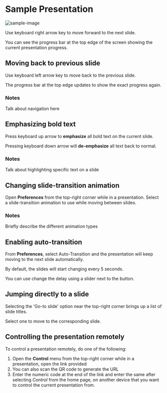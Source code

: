 # Sample Presentation

![sample-image](http://slide-gazer.teamfluxion.com/images/pexels-photo-64778.jpg)

Use keyboard right arrow key to move forward to the next slide.

You can see the progress bar at the top edge of the screen showing the current presentation progress.

## Moving back to previous slide

Use keyboard left arrow key to move back to the previous slide.

The progress bar at the top edge updates to show the exact progress again.

### Notes

Talk about navigation here

## Emphasizing bold text

Press keyboard up arrow to **emphasize** all bold text on the current slide.

Pressing keyboard down arrow will **de-emphasize** all text back to normal.

### Notes

Talk about highlighting specific text on a slide

## Changing slide-transition animation

Open **Preferences** from the top-right corner while in a presentation.
Select a slide-transition animation to use while moving between slides.

### Notes

Briefly describe the different animation types

## Enabling auto-transition

From **Preferences**, select Auto-Transition and the presentation will keep moving to the next slide automatically.

By default, the slides will start changing every 5 seconds.

You can use change the delay using a slider next to the button.

## Jumping directly to a slide

Selecting the 'Go-to slide' option near the top-right corner brings up a list of slide titles.

Select one to move to the corresponding slide.

## Controlling the presentation remotely

To control a presentation remotely, do one of the following:

1. Open the **Control** menu from the top-right corner while in a presentation, open the link provided
2. You can also scan the QR code to generate the URL
3. Enter the numeric code at the end of the link and enter the same after selecting *Control* from the home page, on another device that you want to control the current presentation from.
